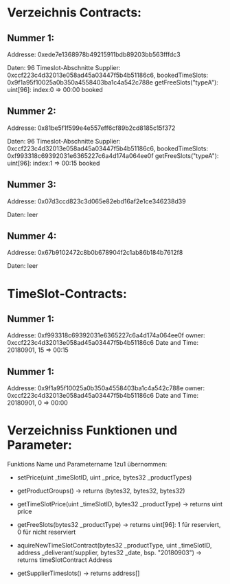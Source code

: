 # Verzeichnis Contracts:

## Nummer 1:

Addresse:
0xede7e1368978b49215911bdb89203bb563fffdc3

Daten:
96 Timeslot-Abschnitte
Supplier: 0xccf223c4d32013e058ad45a03447f5b4b51186c6, bookedTimeSlots: 0x9f1a95f10025a0b350a4558403ba1c4a542c788e
getFreeSlots("typeA"): uint[96]: index:0 => 00:00 booked

## Nummer 2:

Addresse:
0x81be5f1f599e4e557eff6cf89b2cd8185c15f372

Daten:
96 Timeslot-Abschnitte
Supplier: 0xccf223c4d32013e058ad45a03447f5b4b51186c6, bookedTimeSlots: 0xf993318c69392031e6365227c6a4d174a064ee0f
getFreeSlots("typeA"): uint[96]: index:1 => 00:15 booked

## Nummer 3:

Addresse:
0x07d3ccd823c3d065e82ebd16af2e1ce346238d39

Daten:
leer

## Nummer 4:

Addresse:
0x67b9102472c8b0b678904f2c1ab86b184b7612f8

Daten:
leer

# TimeSlot-Contracts:

## Nummer 1:

Addresse: 0xf993318c69392031e6365227c6a4d174a064ee0f
owner: 0xccf223c4d32013e058ad45a03447f5b4b51186c6
Date and Time: 20180901, 15 => 00:15

## Nummer 1:

Addresse: 0x9f1a95f10025a0b350a4558403ba1c4a542c788e
owner: 0xccf223c4d32013e058ad45a03447f5b4b51186c6
Date and Time: 20180901, 0 => 00:00

# Verzeichniss Funktionen und Parameter:

Funktions Name und Parametername 1zu1 übernommen:

* setPrice(uint \_timeSlotID, uint \_price, bytes32 \_productTypes)

* getProductGroups() -> returns (bytes32, bytes32, bytes32)

* getTimeSlotPrice(uint \_timeSlotID, bytes32 \_productType) -> returns uint price

* getFreeSlots(bytes32 \_productType) -> returns uint[96]: 1 für reserviert, 0 für nicht reserviert

* aquireNewTimeSlotContract(bytes32 \_productType, uint \_timeSlotID, address \_deliverant/supplier, bytes32 \_date, bsp. "20180903") -> returns timeSlotContract Address

* getSupplierTimeslots() -> returns address[]

